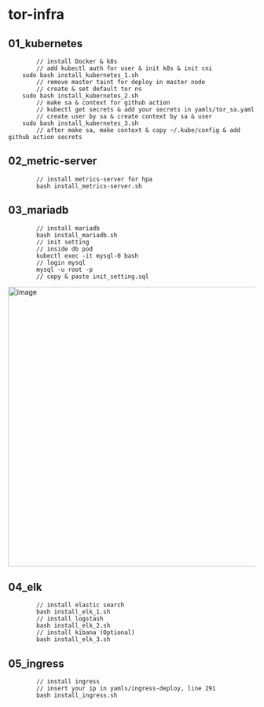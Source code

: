 # tor-infra

## 01_kubernetes
```
        // install Docker & k8s
        // add kubectl auth for user & init k8s & init cni
	sudo bash install_kubernetes_1.sh
        // remove master taint for deploy in master node
        // create & set default tor ns
	sudo bash install_kubernetes_2.sh
        // make sa & context for github action
        // kubectl get secrets & add your secrets in yamls/tor_sa.yaml
        // create user by sa & create context by sa & user
	sudo bash install_kubernetes_3.sh
        // after make sa, make context & copy ~/.kube/config & add github action secrets    
```
## 02_metric-server
```
        // install metrics-server for hpa
        bash install_metrics-server.sh
```
## 03_mariadb
```
        // install mariadb
        bash install_mariadb.sh
        // init setting
        // inside db pod
        kubectl exec -it mysql-0 bash
        // login mysql
        mysql -u root -p
        // copy & paste init_setting.sql
```
<img width="570" alt="image" src="https://user-images.githubusercontent.com/38160893/186341235-6127d898-b9cb-49b0-9958-b22b143dbb4b.png">

## 04_elk
```
        // install elastic search
        bash install_elk_1.sh
        // install logstash
        bash install_elk_2.sh
        // install kibana (Optional)
        bash install_elk_3.sh
```
## 05_ingress
```
        // install ingress
        // insert your ip in yamls/ingress-deploy, line 291
        bash install_ingress.sh
```
